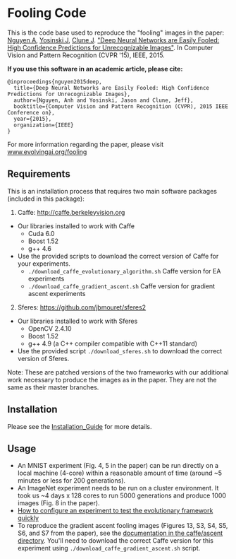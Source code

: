 # Fooling Code
This is the code base used to reproduce the "fooling" images in the paper:
[Nguyen A](http://anhnguyen.me), [Yosinski J](http://yosinski.com/), [Clune J](http://jeffclune.com). ["Deep Neural Networks are Easily Fooled: High Confidence Predictions for Unrecognizable Images"](http://arxiv.org/abs/1412.1897). In Computer Vision and Pattern Recognition (CVPR '15), IEEE, 2015.

**If you use this software in an academic article, please cite:**

    @inproceedings{nguyen2015deep,
      title={Deep Neural Networks are Easily Fooled: High Confidence Predictions for Unrecognizable Images},
      author={Nguyen, Anh and Yosinski, Jason and Clune, Jeff},
      booktitle={Computer Vision and Pattern Recognition (CVPR), 2015 IEEE Conference on},
      year={2015},
      organization={IEEE}
    }

For more information regarding the paper, please visit www.evolvingai.org/fooling

## Requirements
This is an installation process that requires two main software packages (included in this package):

1. Caffe: http://caffe.berkeleyvision.org
  * Our libraries installed to work with Caffe
    * Cuda 6.0
    * Boost 1.52
    * g++ 4.6
  * Use the provided scripts to download the correct version of Caffe for your experiments.
    * `./download_caffe_evolutionary_algorithm.sh` Caffe version for EA experiments
    * `./download_caffe_gradient_ascent.sh` Caffe version for gradient ascent experiments
2. Sferes: https://github.com/jbmouret/sferes2
  * Our libraries installed to work with Sferes
    * OpenCV 2.4.10
    * Boost 1.52
    * g++ 4.9 (a C++ compiler compatible with C++11 standard)
  * Use the provided script `./download_sferes.sh` to download the correct version of Sferes.

Note: These are patched versions of the two frameworks with our additional work necessary to produce the images as in the paper. They are not the same as their master branches.

## Installation
Please see the [Installation_Guide](https://github.com/anguyen8/opencv_contrib/blob/master/modules/dnns_easily_fooled/Installation_Guide.pdf) for more details.

## Usage
* An MNIST experiment (Fig. 4, 5 in the paper) can be run directly on a local machine (4-core) within a reasonable amount of time (around ~5 minutes or less for 200 generations).
* An ImageNet experiment needs to be run on a cluster environment. It took us ~4 days x 128 cores to run 5000 generations and produce 1000 images (Fig. 8 in the paper). 
* [How to configure an experiment to test the evolutionary framework quickly](https://github.com/Evolving-AI-Lab/fooling/wiki/How-to-test-the-evolutionary-framework-quickly)
* To reproduce the gradient ascent fooling images (Figures 13, S3, S4, S5, S6, and S7 from the paper), see the [documentation in the caffe/ascent directory](https://github.com/anguyen8/opencv_contrib/tree/master/modules/dnns_easily_fooled/caffe/ascent). You'll need to download the correct Caffe version for this experiment using `./download_caffe_gradient_ascent.sh` script.
